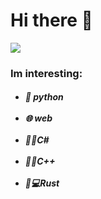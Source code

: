 <h1>
    Hi there 👋
</h1>

<img src=https://raw.githubusercontent.com/gist/Prince-Shivaram/3ace2c813ca49546f3f5f20cd03a2d3e/raw/6058e76860d16ee29df949da3166b3653959318f/hello.gif>

<h3>
    Im interesting:
</h3>

<h5>
    <ul>
        <li> 🐍 python </li>
        <br>
        <li> 🌐 web </li>
        <br>
        <li> 👨‍💻C# </li>
        <br>
        <li> 👨‍💻C++ </li>
        <br>
        <li> 🦀💻Rust </li>
    </ul>
</h5>
